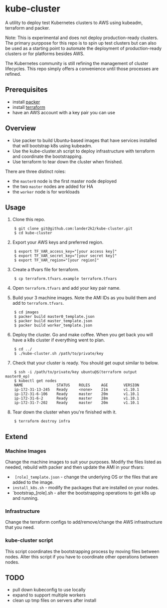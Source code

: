 # kube-cluster

A utility to deploy test Kubernetes clusters to AWS using kubeadm, terraform and packer.

Note: This is experimental and does not deploy production-ready clusters.  The primary purppose for this repo is to spin up test clusters but can also be used as a starting point to automate the deployment of production-ready clusters or for platforms besides AWS.

The Kubernetes community is still refining the management of cluster lifecycles.  This repo simply offers a convenience until those processes are refined.

## Prerequisites

* install [packer](https://www.packer.io/intro/getting-started/install.html)
* install [terraform](https://www.terraform.io/intro/getting-started/install.html)
* have an AWS account with a key pair you can use

## Overview

* Use packer to build Ubuntu-based images that have services installed that will bootstrap k8s using kubeadm.
* Use the kube-cluster.sh script to deploy infrastructure with terraform and coordinate the bootstrapping.
* Use terraform to tear down the cluster when finished.

There are three distinct roles:
* the `master0` node is the first master node deployed
* the two `master` nodes are added for HA
* the `worker` node is for workloads

## Usage

1. Clone this repo.
```
    $ git clone git@github.com:lander2k2/kube-cluster.git
    $ cd kube-cluster
```

2. Export your AWS keys and preferred region.
```
    $ export TF_VAR_access_key="[your access key]"
    $ export TF_VAR_secret_key="[your secret key]"
    $ export TF_VAR_region="[your region]"
```

3. Create a tfvars file for terraform.
```
    $ cp terraform.tfvars.example terraform.tfvars
```

4. Open `terraform.tfvars` and add your key pair name.

5. Build your 3 machine images.  Note the AMI IDs as you build them and add to `terraform.tfvars`.
```
    $ cd images
    $ packer build master0_template.json
    $ packer build master_template.json
    $ packer build worker_template.json
```

6. Deploy the cluster.  Go and make coffee.  When you get back you will have a k8s cluster if everything went to plan.
```
    $ cd ../
    $ ./kube-cluster.sh /path/to/private/key
```

7. Check that your cluster is ready.  You should get ouput similar to below.
```
    $ ssh -i /path/to/private/key ubuntu@$(terraform output master0_ep)
    $ kubectl get nodes
    NAME               STATUS    ROLES     AGE       VERSION
    ip-172-31-13-245   Ready     <none>    21m       v1.10.1
    ip-172-31-6-106    Ready     master    20m       v1.10.1
    ip-172-31-6-2      Ready     master    28m       v1.10.1
    ip-172-31-7-202    Ready     master    20m       v1.10.1
```

8. Tear down the cluster when you're finished with it.
```
    $ terraform destroy infra
```

## Extend

### Machine Images
Change the machine images to suit your purposes.  Modify the files listed as needed, rebuild with packer and then update the AMI in your tfvars:
* ` [role]_template.json` - change the underlying OS or the files that are added to the image.
* `install_k8s.sh` - modify the packages that are installed on your nodes.
* `bootstrap_[role].sh - alter the bootstrapping operations to get k8s up and running.

### Infrastructure
Change the terraform configs to add/remove/change the AWS infrastructure that you need.

### kube-cluster script
This script coordinates the bootstrapping process by moving files between nodes.  Alter this script if you have to coordinate other operations between nodes.

## TODO
* pull down kubeconfig to use locally
* expand to support multiple workers
* clean up tmp files on servers after install

